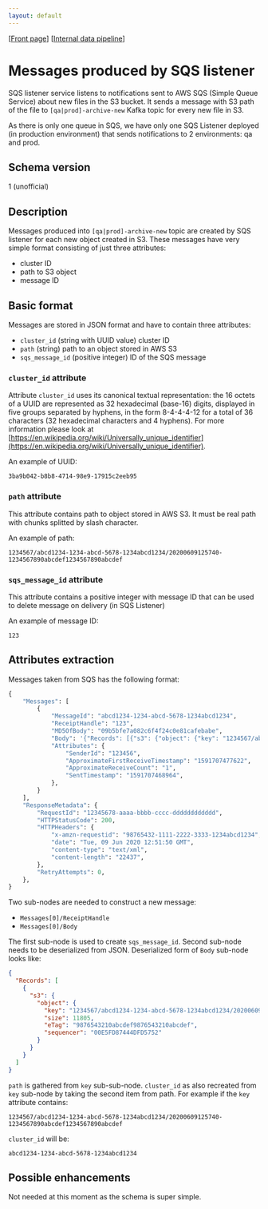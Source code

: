 ```yaml
---
layout: default
---
```

\[[Front page](../index.md)\] \[[Internal data pipeline](../internal_data_pipeline.md)\]

# Messages produced by SQS listener

SQS listener service listens to notifications sent to AWS SQS (Simple Queue
Service) about new files in the S3 bucket. It sends a message with S3 path of
the file to `[qa|prod]-archive-new` Kafka topic for every new file in S3.

As there is only one queue in SQS, we have only one SQS Listener deployed (in
production environment) that sends notifications to 2 environments: qa and prod.

## Schema version

1 (unofficial)

## Description

Messages produced into `[qa|prod]-archive-new` topic are created by SQS listener
for each new object created in S3. These messages have very simple format
consisting of just three attributes:

* cluster ID
* path to S3 object
* message ID


## Basic format

Messages are stored in JSON format and have to contain three attributes:

* `cluster_id` (string with UUID value) cluster ID
* `path` (string) path to an object stored in AWS S3
* `sqs_message_id` (positive integer) ID of the SQS message

### `cluster_id` attribute

Attribute `cluster_id` uses its canonical textual representation: the 16 octets
of a UUID are represented as 32 hexadecimal (base-16) digits, displayed in five
groups separated by hyphens, in the form 8-4-4-4-12 for a total of 36
characters (32 hexadecimal characters and 4 hyphens).  For more information
please look at
[https://en.wikipedia.org/wiki/Universally_unique_identifier](https://en.wikipedia.org/wiki/Universally_unique_identifier).

An example of UUID:

```
3ba9b042-b8b8-4714-98e9-17915c2eeb95
```

### `path` attribute

This attribute contains path to object stored in AWS S3. It must be real path
with chunks splitted by slash character.

An example of path:

```
1234567/abcd1234-1234-abcd-5678-1234abcd1234/20200609125740-1234567890abcdef1234567890abcdef
```

### `sqs_message_id` attribute

This attribute contains a positive integer with message ID that can be used to
delete message on delivery (in SQS Listener)

An example of message ID:

```
123
```

## Attributes extraction

Messages taken from SQS has the following format:

```python
{
    "Messages": [
        {
            "MessageId": "abcd1234-1234-abcd-5678-1234abcd1234",
            "ReceiptHandle": "123",
            "MD5OfBody": "09b5bfe7a082c6f4f24c0e81cafebabe",
            "Body": '{"Records": [{"s3": {"object": {"key": "1234567/abcd1234-1234-abcd-5678-1234abcd1234/20200609125740-1234567890abcdef1234567890abcdef","size": 11805,"eTag": "9876543210abcdef9876543210abcdef","sequencer": "00E5FD87444DFD5752"}}}]}',
            "Attributes": {
                "SenderId": "123456",
                "ApproximateFirstReceiveTimestamp": "1591707477622",
                "ApproximateReceiveCount": "1",
                "SentTimestamp": "1591707468964",
            },
        }
    ],
    "ResponseMetadata": {
        "RequestId": "12345678-aaaa-bbbb-cccc-dddddddddddd",
        "HTTPStatusCode": 200,
        "HTTPHeaders": {
            "x-amzn-requestid": "98765432-1111-2222-3333-1234abcd1234",
            "date": "Tue, 09 Jun 2020 12:51:50 GMT",
            "content-type": "text/xml",
            "content-length": "22437",
        },
        "RetryAttempts": 0,
    },
}
```

Two sub-nodes are needed to construct a new message:

* `Messages[0]/ReceiptHandle`
* `Messages[0]/Body`

The first sub-node is used to create `sqs_message_id`. Second sub-node needs to
be deserialized from JSON. Deserialized form of `Body` sub-node looks like:

```json
{
  "Records": [
    {
      "s3": {
        "object": {
          "key": "1234567/abcd1234-1234-abcd-5678-1234abcd1234/20200609125740-1234567890abcdef1234567890abcdef",
          "size": 11805,
          "eTag": "9876543210abcdef9876543210abcdef",
          "sequencer": "00E5FD87444DFD5752"
        }
      }
    }
  ]
}
```

`path` is gathered from `key` sub-sub-node. `cluster_id` as also recreated from
`key` sub-node by taking the second item from path. For example if the `key`
attribute contains:

```
1234567/abcd1234-1234-abcd-5678-1234abcd1234/20200609125740-1234567890abcdef1234567890abcdef
```

`cluster_id` will be:

```
abcd1234-1234-abcd-5678-1234abcd1234
```

## Possible enhancements

Not needed at this moment as the schema is super simple.
